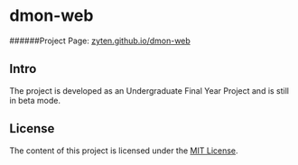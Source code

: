 # dmon-web
######Project Page: [zyten.github.io/dmon-web](http://zyten.github.io/dmon-web)

## Intro

The project is developed as an Undergraduate Final Year Project and is still in beta mode.

## License

The content of this project is licensed under the [MIT License](http://opensource.org/licenses/mit-license.php).

